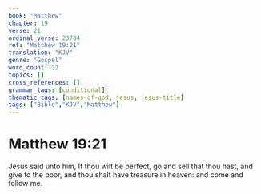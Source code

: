 ```yaml
---
book: "Matthew"
chapter: 19
verse: 21
ordinal_verse: 23784
ref: "Matthew 19:21"
translation: "KJV"
genre: "Gospel"
word_count: 32
topics: []
cross_references: []
grammar_tags: [conditional]
thematic_tags: [names-of-god, jesus, jesus-title]
tags: ["Bible","KJV","Matthew"]
---
```


# Matthew 19:21

Jesus said unto him, If thou wilt be perfect, go and sell that thou hast, and give to the poor, and thou shalt have treasure in heaven: and come and follow me.
